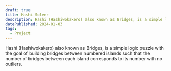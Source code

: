 ```yaml
---
draft: true
title: Hashi Solver
description: Hashi (Hashiwokakero) also known as Bridges, is a simple logic puzzle with the goal of building bridges between numbered islands such that the number of bridges between each island corresponds to its number with no outliers.
datePublished: 2024-01-03
tags:
  - Project
---
```


Hashi (Hashiwokakero) also known as Bridges, is a simple logic puzzle with the goal of building bridges between numbered islands such that the number of bridges between each island corresponds to its number with no outliers.
